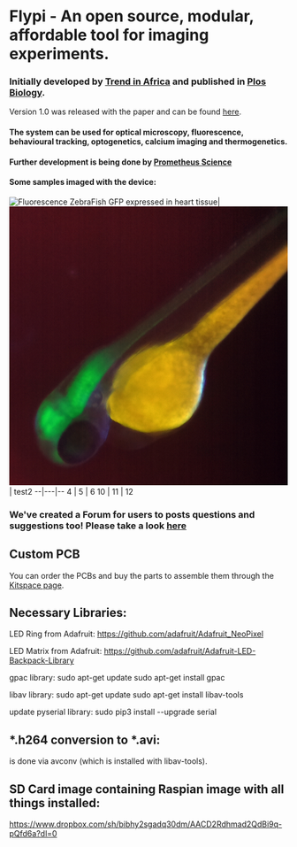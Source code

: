 # Flypi - An open source, modular, affordable tool for imaging experiments.

### Initially developed by [Trend in Africa](www.trendinafrica.org) and published in [Plos Biology](http://journals.plos.org/plosbiology/article?id=10.1371/journal.pbio.2002702).

 Version 1.0 was released with the paper and can be found [here](https://github.com/amchagas/Flypi/tree/v1.0.0).

#### The system can be used for optical microscopy, fluorescence, behavioural tracking, optogenetics, calcium imaging and thermogenetics.


#### Further development is being done by [Prometheus Science](wwww.prometheus-science.com)

#### Some samples imaged with the device:


![Fluorescence ZebraFish GFP expressed in heart tissue](example_samples/PLOS_Paper/Zebrafish_heartbeat_GFP.gif)|
![GCamP_ZebraFish](example_samples/PLOS_Paper/GCamP_ZebraFish.jpg) |  test2
--|---|--
4  |  5 |  6
10         |  11 |  12




### We've created a Forum for users to posts questions and suggestions too! Please take a look [here](http://forum.prometheus-science.com/home/categories/flypi-user-forum)

## Custom PCB

You can order the PCBs and buy the parts to assemble them through the [Kitspace page](https://kitspace.org/boards/github.com/prometheus-science/FlyPi).

## Necessary Libraries:

LED Ring from Adafruit:
https://github.com/adafruit/Adafruit_NeoPixel

LED Matrix from Adafruit:
https://github.com/adafruit/Adafruit-LED-Backpack-Library


gpac library:
sudo apt-get update
sudo apt-get install gpac

libav library:
sudo apt-get update
sudo apt-get install libav-tools


update pyserial library:
sudo pip3 install --upgrade serial


## *.h264 conversion to *.avi:

is done via avconv (which is installed with libav-tools).


## SD Card image containing Raspian image with all things installed:
https://www.dropbox.com/sh/bibhy2sgadq30dm/AACD2Rdhmad2QdBi9q-pQfd6a?dl=0
